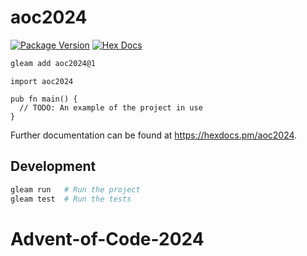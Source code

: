# aoc2024

[![Package Version](https://img.shields.io/hexpm/v/aoc2024)](https://hex.pm/packages/aoc2024)
[![Hex Docs](https://img.shields.io/badge/hex-docs-ffaff3)](https://hexdocs.pm/aoc2024/)

```sh
gleam add aoc2024@1
```
```gleam
import aoc2024

pub fn main() {
  // TODO: An example of the project in use
}
```

Further documentation can be found at <https://hexdocs.pm/aoc2024>.

## Development

```sh
gleam run   # Run the project
gleam test  # Run the tests
```
# Advent-of-Code-2024
